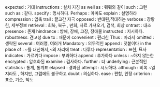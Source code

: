 
expected : 기대
instructions : 설치 지침
as well as : 뭐뭐와 같이
such : 그런
such as : 같다.
specify : 명시하다.
Perhaps  : 아마도
explain : 설명하라
compression : 압축
trail : 끌고간 자국
opposed  : 반대된,적대하는
verbose : 장황한, 세부정보
retrieval : 회복, 복구 , 만회, 자료 가져오기, 검색, 회상
ontrast : 대조
presence : 존재
hindrance : 방해, 장애, 고장, 장애물
instructed : 지시하다.
 robustness: 견고성
 due to : 때문에
convenient : 편리한
 Thus  : 따라서
 omitted  : 생략된
 several : 여러명, 여러개
Mandatory : 의무적인
append : 덧붙이다
in the place of : ~를 대신해서,~의 자리에
treat : 다루다
representation : 표현, 묘사
 indicates : 가르키다
impose : 부과하다
append : 추가하다
unless : ~하지 않는한
encrypted : 암호화된
examine : 검사하다.
further : 더 
underlying  : 근본적인
statistics : 통계, 통계표
elapsed : 경과된
attempt : 시도하다.
although : 비록 ~일지라도 , 하지만, 그럼에도 불구하고
doubt  : 의심하다.
ease : 편함, 안정
criterion : 표준, 기준, 척도






